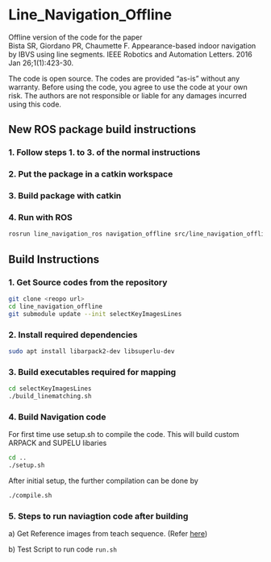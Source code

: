 # Line_Navigation_Offline

Offline version of the code for the paper  
Bista SR, Giordano PR, Chaumette F. Appearance-based indoor navigation by IBVS using line segments. IEEE Robotics and Automation Letters. 2016 Jan 26;1(1):423-30.

The code is open source. The codes are provided “as-is” without any warranty. Before using the code, you agree to use the code at
your own risk. The authors are not responsible or liable for any damages incurred using this code.

## New ROS package build instructions

### 1. Follow steps 1. to 3. of the normal instructions

### 2. Put the package in a catkin workspace

### 3. Build package with catkin

### 4. Run with ROS

```bash
rosrun line_navigation_ros navigation_offline src/line_navigation_offline/data/offlinetest/kfls src/line_navigation_offline/data/offlinetest/imgs
```

## Build Instructions

### 1. Get Source codes from the repository

```bash
git clone <reopo url>
cd line_navigation_offline
git submodule update --init selectKeyImagesLines
```

### 2. Install required dependencies

```bash
sudo apt install libarpack2-dev libsuperlu-dev
```

### 3. Build executables required for mapping

```bash
cd selectKeyImagesLines  
./build_linematching.sh
```

### 4. Build Navigation code

For first time use setup.sh to compile the code. This will build custom ARPACK and SUPELU libaries

```bash
cd ..
./setup.sh 
```

After initial setup, the further compilation can be done by  

```bash
./compile.sh
```

### 5. Steps to run naviagtion code after building

a) Get Reference images from teach sequence. (Refer [here](https://github.com/suuman/selectKeyImagesLines))

b) Test Script to run code `run.sh`
